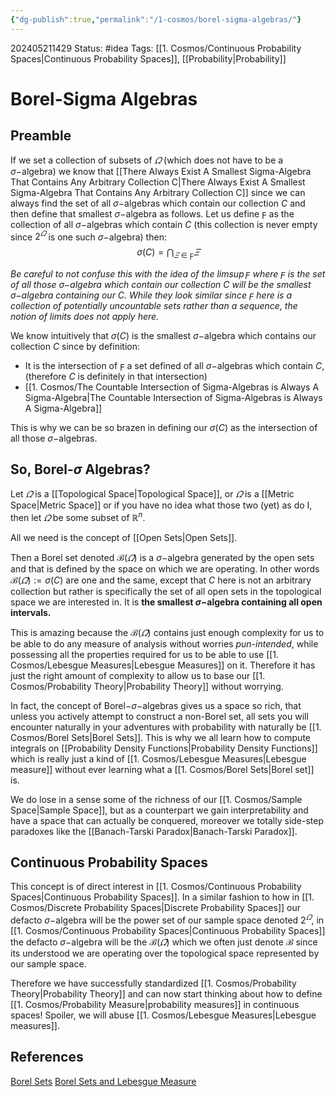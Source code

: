 ```yaml
---
{"dg-publish":true,"permalink":"/1-cosmos/borel-sigma-algebras/"}
---
```


 202405211429
Status: #idea
Tags: [[1. Cosmos/Continuous Probability Spaces\|Continuous Probability Spaces]], [[Probability\|Probability]]
# Borel-Sigma Algebras
## Preamble
If we set a collection of subsets of $\varOmega$ (which does not have to be a $\sigma-$algebra) we know that [[There Always Exist A Smallest Sigma-Algebra That Contains Any Arbitrary Collection C\|There Always Exist A Smallest Sigma-Algebra That Contains Any Arbitrary Collection C]] since we can always find the set of all $\sigma-$algebras which contain our collection $C$ and then define that smallest $\sigma-$algebra as follows. Let us define $\digamma$ as the collection of all $\sigma-$algebras which contain $C$ (this collection is never empty since $2^\varOmega$ is one such $\sigma-$algebra) then:
$$
\sigma(C) = \bigcap_{\varXi\in\digamma} \varXi
$$

*Be careful to not confuse this with the idea of the $\limsup \digamma$ where $\digamma$ is the set of all those $\sigma-$algebra which contain our collection $C$ will be the smallest $\sigma-$algebra containing our $C$. While they look similar since $\digamma$ here is a collection of potentially uncountable sets rather than a sequence, the notion of limits does not apply here.*

We know intuitively that $\sigma(C)$ is the smallest $\sigma-$algebra which contains our collection $C$ since by definition:
- It is the intersection of $\digamma$ a set defined of all $\sigma-$algebras which contain $C$, (therefore $C$ is definitely in that intersection)
- [[1. Cosmos/The Countable Intersection of Sigma-Algebras is Always A Sigma-Algebra\|The Countable Intersection of Sigma-Algebras is Always A Sigma-Algebra]]

This is why we can be so brazen in defining our $\sigma(C)$ as the intersection of all those $\sigma-$algebras.

## So, Borel-$\sigma$ Algebras?
Let $\varOmega$ is a [[Topological Space\|Topological Space]], or $\varOmega$ is a [[Metric Space\|Metric Space]] or if you have no idea what those two (yet) as do I, then let $\varOmega$ be some subset of $\mathbb R^n$.

All we need is the concept of [[Open Sets\|Open Sets]].

Then a Borel set denoted $\mathscr B(\varOmega)$ is a $\sigma-$algebra generated by the open sets and that is defined by the space on which we are operating. In other words $\mathscr B(\varOmega) := \sigma(C)$ are one and the same, except that $C$ here is not an arbitrary collection but rather is specifically the set of all open sets in the topological space we are interested in. It is **the smallest $\sigma-$algebra containing all open intervals.** 

This is amazing because the $\mathscr B(\varOmega)$ contains just enough complexity for us to be able to do any measure of analysis without worries *pun-intended*, while possessing all the properties required for us to be able to use [[1. Cosmos/Lebesgue Measures\|Lebesgue Measures]] on it. Therefore it has just the right amount of complexity to allow us to base our [[1. Cosmos/Probability Theory\|Probability Theory]] without worrying.

In fact, the concept of Borel$-\sigma-$algebras gives us a space so rich, that unless you actively attempt to construct a non-Borel set, all sets you will encounter naturally in your adventures with probability with naturally be [[1. Cosmos/Borel Sets\|Borel Sets]]. This is why we all learn how to compute integrals on [[Probability Density Functions\|Probability Density Functions]] which is really just a kind of [[1. Cosmos/Lebesgue Measures\|Lebesgue measure]] without ever learning what a [[1. Cosmos/Borel Sets\|Borel set]] is. 

We do lose in a sense some of the richness of our [[1. Cosmos/Sample Space\|Sample Space]], but as a counterpart we gain interpretability and have a space that can actually be conquered, moreover we totally side-step paradoxes like the [[Banach-Tarski Paradox\|Banach-Tarski Paradox]].

## Continuous Probability Spaces
This concept is of direct interest in [[1. Cosmos/Continuous Probability Spaces\|Continuous Probability Spaces]]. In a similar fashion to how in [[1. Cosmos/Discrete Probability Spaces\|Discrete Probability Spaces]] our defacto $\sigma-$algebra will be the power set of our sample space denoted $2^\varOmega$, in [[1. Cosmos/Continuous Probability Spaces\|Continuous Probability Spaces]] the defacto $\sigma-$algebra will be the $\mathscr B(\varOmega$) which we often just denote $\mathscr B$ since its understood we are operating over the topological space represented by our sample space.

Therefore we have successfully standardized [[1. Cosmos/Probability Theory\|Probability Theory]] and can now start thinking about how to define [[1. Cosmos/Probability Measure\|probability measures]] in continuous spaces! Spoiler, we will abuse [[1. Cosmos/Lebesgue Measures\|Lebesgue measures]].


## References
[Borel Sets](https://www.youtube.com/watch?v=z5m6HXKx0Wo)
[Borel Sets and Lebesgue Measure](https://www.youtube.com/watch?v=z7-OerO97Cs&list=PLbMVogVj5nJQqGHrpAloTec_lOKsG-foc&index=9)
